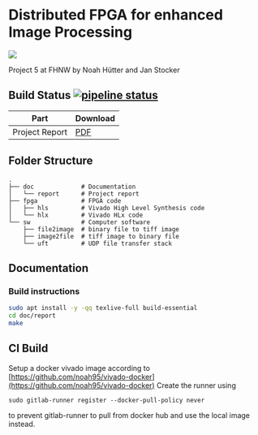 # Distributed FPGA for enhanced Image Processing

![](https://i.imgur.com/2Qo1YLc.png "")

Project 5 at FHNW by Noah Hütter and Jan Stocker

## Build Status [![pipeline status](https://gitlab.fhnw.ch/noah.huetter/diip/badges/master/pipeline.svg)](https://gitlab.fhnw.ch/noah.huetter/diip/commits/master)

| Part          | Download     |
| ------------- |:-------------|
| Project Report| [PDF](https://gitlab.fhnw.ch/noah.huetter/diip/-/jobs/artifacts/master/raw/doc/report/p5_diip_huetter_stocker.pdf?job=doc) |


## Folder Structure
```
.
├── doc             # Documentation
│   └── report      # Project report
├── fpga            # FPGA code
│   ├── hls         # Vivado High Level Synthesis code
│   └── hlx         # Vivado HLx code
└── sw              # Computer software
    ├── file2image  # binary file to tiff image
    ├── image2file  # tiff image to binary file
    └── uft         # UDP file transfer stack
```


## Documentation

### Build instructions

```bash
sudo apt install -y -qq texlive-full build-essential
cd doc/report
make
```

## CI Build
Setup a docker vivado image according to [https://github.com/noah95/vivado-docker](https://github.com/noah95/vivado-docker)
Create the runner using
```
sudo gitlab-runner register --docker-pull-policy never
```
to prevent gitlab-runner to pull from docker hub and use the local image instead.
